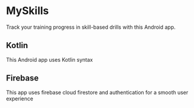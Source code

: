 # MySkills
Track your training progress in skill-based drills with this Android app.

## Kotlin
This Android app uses Kotlin syntax

## Firebase
This app uses firebase cloud firestore and authentication for a smooth user experience
